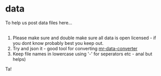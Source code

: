 data
========

To help us post data files here...
<br><br>
1) Please make sure and double make sure all data is open licensed - if you dont know probably best you keep out.<br>
2) Try and json it - good tool for converting <a href="http://shancarter.github.io/mr-data-converter/">mr-data-converter</a><br>
3) Keep file names in lowercase using '-' for seperators etc - anal but helps)<br>

Ta!
